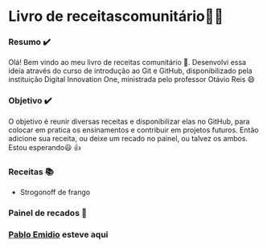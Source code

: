 # Livro de receitas ​c​o​m​u​n​i​t​á​r​i​o:man_cook:

### Resumo​ :heavy_check_mark:

Olá! Bem vindo ao meu livro de receitas comunitário :wave:. Desenvolvi essa ideia através do curso de introdução ao Git e GitHub, disponibilizado pela instituição Digital Innovation One, ministrada pelo professor Otávio Reis :smile:

### Objetivo​ :heavy_check_mark:

O objetivo é reunir diversas receitas e disponibilizar elas no GitHub, para colocar em pratica os ensinamentos e contribuir em projetos futuros. Então adicione sua receita, ou deixe um recado no painel, ou talvez os ambos. Estou esperando:smiley: :thumbsup:



### Receitas :books:

- Strogonoff de frango

### Painel de recados :pushpin:

### [Pablo Emidio](https://github.com/PabloEmidio) esteve aqui
